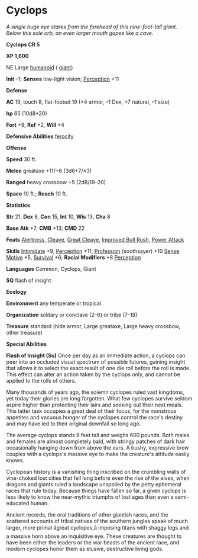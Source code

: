 # Cyclops

_A single huge eye stares from the forehead of this nine-foot-tall giant. Below this sole orb, an even larger mouth gapes like a cave._

**Cyclops CR 5**

**XP 1,600**

NE Large [humanoid](creatureTypes.html#_humanoid) ( [giant](creatureTypes.html#_giant-type))

**Init** –1; **Senses** low-light vision; [Perception](../skills/perception.html#_perception) +11

**Defense**

**AC** 19, touch 8, flat-footed 19 (+4 armor, –1 Dex, +7 natural, –1 size)

**hp** 65 (10d8+20)

**Fort** +9, **Ref** +2, **Will** +4

**Defensive Abilities** [ferocity](universalMonsterRules.html#_ferocity)

**Offense**

**Speed** 30 ft.

**Melee** greataxe +11/+6 (3d6+7/×3)

**Ranged** heavy crossbow +5 (2d8/19–20)

**Space** 10 ft.; **Reach** 10 ft.

**Statistics**

**Str** 21, **Dex** 8, **Con** 15, **Int** 10, **Wis** 13, **Cha** 8

**Base**  **Atk** +7; **CMB** +13; **CMD** 22

**Feats** [Alertness](../feats.html#_alertness), [Cleave](../feats.html#_cleave), [Great Cleave](../feats.html#_great-cleave), [Improved Bull Rush](../feats.html#_improved-bull-rush), [Power Attack](../feats.html#_power-attack)

**Skills** [Intimidate](../skills/intimidate.html#_intimidate) +9, [Perception](../skills/perception.html#_perception) +11, [Profession](../skills/profession.html#_profession) (soothsayer) +10 [Sense Motive](../skills/senseMotive.html#_sense-motive) +5, [Survival](../skills/survival.html#_survival) +6; **Racial Modifiers** +8 [Perception](../skills/perception.html#_perception)

**Languages** Common, Cyclops, Giant

**SQ** flash of insight

**Ecology**

**Environment** any temperate or tropical

**Organization** solitary or conclave (2–6) or tribe (7–18)

**Treasure** standard (hide armor, Large greataxe, Large heavy crossbow, other treasure)

**Special Abilities**

**Flash of Insight (Su)** Once per day as an immediate action, a cyclops can peer into an occluded visual spectrum of possible futures, gaining insight that allows it to select the exact result of one die roll before the roll is made. This effect can alter an action taken by the cyclops only, and cannot be applied to the rolls of others.

Many thousands of years ago, the solemn cyclopes ruled vast kingdoms, yet today their glories are long forgotten. What few cyclopes survive seldom aspire higher than protecting their lairs and seeking out their next meals. This latter task occupies a great deal of their focus, for the monstrous appetites and vacuous hunger of the cyclopes control the race's destiny and may have led to their original downfall so long ago.

The average cyclops stands 9 feet tall and weighs 600 pounds. Both males and females are almost completely bald, with stringy patches of dark hair occasionally hanging down from above the ears. A bushy, expressive brow couples with a cyclops's massive eye to make the creature's attitude easily known.

Cyclopean history is a vanishing thing inscribed on the crumbling walls of vine-choked lost cities that fell long before even the rise of the elves, when dragons and giants ruled a landscape unspoiled by the petty ephemeral races that rule today. Because things have fallen so far, a given cyclops is less likely to know the near-mythic triumphs of lost ages than even a semi-educated human.

Ancient records, the oral traditions of other giantish races, and the scattered accounts of tribal natives of the southern jungles speak of much larger, more primal âgreat cyclopes,â imposing titans with shaggy legs and a massive horn above an inquisitive eye. These creatures are thought to have been either the leaders or the war beasts of the ancient race, and modern cyclopes honor them as elusive, destructive living gods.

